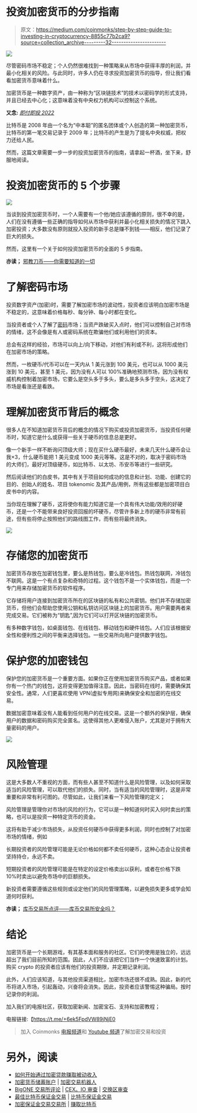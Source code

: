 # 投资加密货币的分步指南

> 原文：<https://medium.com/coinmonks/step-by-step-guide-to-investing-in-cryptocurrency-8855c77b2ca9?source=collection_archive---------32----------------------->

![](img/14daee6dd7677a0d9e0fcf10be696a61.png)

尽管密码市场不稳定；个人仍然很难找到一种策略来从市场中获得丰厚的利润，并最小化相关的风险。与此同时，许多人仍在寻求投资加密货币的指导，但让我们看看加密货币意味着什么。

加密货币是一种数字资产，由一种称为“区块链技术”的技术以密码学的形式支持，并且已经去中心化；这意味着没有中央权力机构可以控制这个系统。

**又念:** [*即付即投 2022*](/coinmonks/airdrops-that-pay-instantly-2022-aaacbb36251f?source=your_stories_page-------------------------------------)

比特币是 2008 年由一个名为“中本聪”的匿名团体或个人创造的第一种加密货币，比特币的第一笔交易记录于 2009 年；比特币的产生是为了提名中央权威，把权力还给人民。

然而，这篇文章需要一步一步的投资加密货币的指南，请拿起一杯酒，坐下来，舒服地阅读。

# 投资加密货币的 5 个步骤

![](img/3dda080134148dfe29903dc32f73ea22.png)

当谈到投资加密货币时，一个人需要有一个他/她应该遵循的原则，很不幸的是，人们在没有遵循一些正确的指导如何从市场中获利并最小化相关损失的情况下跳入加密投资；大多数没有原则就投入投资的新手总是赚不到钱——相反，他们记录了巨大的损失。

然而，这里有一个关于如何投资加密货币的全面的 5 步指南。

**亦读；** [邪教刀币——你需要知道的一切](https://link.medium.com/60VHZQXVipb)

# 了解密码市场

投资数字资产(加密)时，需要了解加密市场的波动性，投资者应该明白加密市场是不稳定的，这意味着价格每秒、每分钟、每小时都在变化。

当投资者或个人了解了[密码](https://link.medium.com/jnKHD5GVipb)市场；当资产跌破买入点时，他们可以控制自己对市场的情绪，这不会像是有人或密码系统在欺骗他们或利用他们的资本。

总会有这样的经验，市场可以向上/向下移动，对他们有利或不利，这将形成他们在加密市场的策略。

然而，一枚硬币/代币可以在一天内从 1 美元涨到 100 美元，也可以从 1000 美元涨到 10 美元，甚至 1 美元，因为没有人可以 100%准确地预测市场，因为没有权威机构控制着加密市场，它要么是空头多于多头，要么是多头多于空头，这决定了市场是看涨还是看跌。

# 理解加密货币背后的概念

很多人在不知道加密货币背后的概念的情况下购买或投资加密货币，当投资任何硬币时，知道它是什么或获得一些关于硬币的信息总是更好。

像一个新手一样不断询问顶级大师；现在买什么硬币最好，未来几天什么硬币会让我×3，什么硬币能把 1 美元变成 1000 美元等等。这是不对的，取决于密码市场的大师们，最好对顶级硬币，如比特币、以太坊、币安币等进行一些研究。

然后阅读他们的白皮书，其中有关于项目如何成功的信息和计划、功能、创建它的目的、创始人的姓名、项目 tokenomic 及其产品/用例，所有这些都是加密项目白皮书中的内容。

当你现在理解了硬币，这将使你有能力知道它是一个具有伟大功能/效用的好硬币，还是一个不能带来良好投资回报的坏硬币，尽管许多新上市的硬币非常有前途，但有些将停止按照他们的路线图工作，而有些将最终消失。

![](img/f091aabdc96e29de7fe89e167bd84506.png)

# 存储您的加密货币

加密货币存放在加密钱包里，要么是热钱包，要么是冷钱包。热钱包联网，冷钱包不联网。这是一个有点复杂和奇特的过程。这个钱包不是一个实体钱包，而是一个专门用来存储加密货币的软件程序。

它存储将用户连接到加密货币所在的区块链的私有和公共密钥。他们并不存储加密货币，但他们会帮助您使用公钥和私钥访问区块链上的加密货币。用户需要两者来完成交易。它们被称为“钥匙”,因为它们可以打开区块链的加密货币。

有多种数字钱包，如桌面钱包、在线钱包、移动钱包和硬件钱包。人们应该根据安全性和便利性之间的平衡来选择钱包。一些交易所向用户提供数字钱包。

# 保护您的加密钱包

保护您的加密货币是一个重要方面。如果你正在使用加密货币购买产品，或者如果你有一个热门的钱包，这将变得更加值得注意。因此，当密码在线时，需要确保其安全性。通常，人们更喜欢使用 VPN(虚拟专用网)来确保安全和加密的在线交易。

数据加密意味着没有人能看到任何用户的在线交易。这是一个额外的保护层，确保用户的数据和密码购买完全匿名。这使得其他人更难侵入账户，尤其是对于拥有大量密码的用户。

![](img/eeae55206543bcd3974813db6b47c29a.png)

# 风险管理

这是大多数人不重视的方面，而有些人甚至不知道什么是风险管理，以及如何采取适当的风险管理，可以取代他们的损失。同时，当有适当的风险管理时，这是非常重要和非常有利可图的。尽管如此，让我们来看一下风险管理的定义；

风险管理是管理你对市场的风险的行为，它可以是一种知道何时买入何时卖出的策略，也可以是投资一种特定货币的资金。

这将有助于减少市场损失，从投资任何硬币中获得更多利润，同时也控制了对加密市场的情绪，例如

长期投资者的风险管理可能是无论价格如何都不卖任何硬币，这种心态会让投资者坚持持仓，永远不卖。

短期投资者的风险管理可能是在特定的设定价格卖出以获利，或者在价格下跌 10%时卖出以避免市场中的巨额损失。

新投资者需要遵循这些规则或设定他们的风险管理策略，以避免损失更多或学会知道何时获利。

**亦读；** [库币交易所点评——库币交易所安全吗？](https://link.medium.com/ASgIjDQVipb)

# 结论

加密货币是一个长期游戏，有其基本面和服务的社区。它们的使用是独立的，远远超出了我们目前所知的范围。因此，人们不应该把它们当作一个快速致富的计划。购买 crypto 的投资者应该有他们的投资期限，并定期记录利润。

此外，人们应该知道，与其他投资渠道相比，加密市场还很不成熟。因此，新的代币将进入市场，引起轰动，兴奋将会消失。因此，投资者应该警惕这种骗局。按时记录你的利润。

加入我们的电报社区，获取加密新闻、加密宝石、支持和加密教程；

电报链接:【https://t.me/+6ek5FpdVW89jNjE0 

> 加入 Coinmonks [电报频道](https://t.me/coincodecap)和 [Youtube 频道](https://www.youtube.com/c/coinmonks/videos)了解加密交易和投资

# 另外，阅读

*   [如何开始通过加密贷款赚取被动收入](https://coincodecap.com/passive-income-crypto-lending)
*   [加密货币储蓄账户](/coinmonks/cryptocurrency-savings-accounts-be3bc0feffbf) | [加密交易机器人](https://coincodecap.com/best-crypto-trading-bots)
*   [BigONE 交易所评论](/coinmonks/bigone-exchange-review-64705d85a1d4) | [CEX。IO 审查](https://coincodecap.com/cex-io-review) | [交换区审查](/coinmonks/swapzone-review-crypto-exchange-data-aggregator-e0ad78e55ed7)
*   [最佳比特币保证金交易](/coinmonks/bitcoin-margin-trading-exchange-bcbfcbf7b8e3) | [比特币保证金交易](https://coincodecap.com/bityard-margin-trading)
*   [加密保证金交易交易所](/coinmonks/crypto-margin-trading-exchanges-428b1f7ad108) | [赚取比特币](/coinmonks/earn-bitcoin-6e8bd3c592d9)